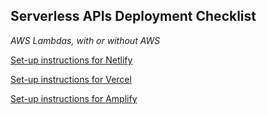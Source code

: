 **Serverless APIs Deployment Checklist**
---
*AWS Lambdas, with or without AWS*

[Set-up instructions for Netlify](netlify/README.md)

[Set-up instructions for Vercel](vercel/README.md)

[Set-up instructions for Amplify](amplify/README.md)
